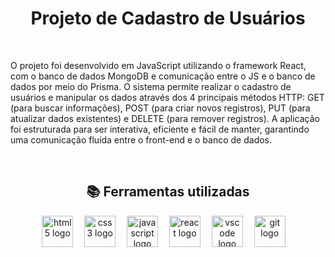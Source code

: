 <h1 align="center">Projeto de Cadastro de Usuários</h1>
<br>
<p align="left">O projeto foi desenvolvido em JavaScript utilizando o framework React, com o banco de dados MongoDB e comunicação entre o JS e o banco de dados por meio do Prisma. O sistema permite realizar o cadastro de usuários e manipular os dados através dos 4 principais métodos HTTP: GET (para buscar informações), POST (para criar novos registros), PUT (para atualizar dados existentes) e DELETE (para remover registros). A aplicação foi estruturada para ser interativa, eficiente e fácil de manter, garantindo uma comunicação fluída entre o front-end e o banco de dados.</p>
<br>
<h2 align="center">📚 Ferramentas utilizadas</h2>
<div align="center">
  <img src="https://cdn.jsdelivr.net/gh/devicons/devicon/icons/html5/html5-original.svg" height="50" alt="html5 logo"/>
  <img width="10"/>
  <img src="https://cdn.jsdelivr.net/gh/devicons/devicon/icons/css3/css3-original.svg" height="50" alt="css3 logo"/>
  <img width="10"/>
  <img src="https://cdn.jsdelivr.net/gh/devicons/devicon/icons/javascript/javascript-original.svg" height="50" alt="javascript logo"/>
  <img width="10"/>
  <img src="https://cdn.jsdelivr.net/gh/devicons/devicon/icons/react/react-original.svg" height="50" alt="react logo"/>
  <img width="10"/>
  <img src="https://cdn.jsdelivr.net/gh/devicons/devicon/icons/vscode/vscode-original.svg" height="50" alt="vscode logo"  />
  <img width="10"/>
  <img src="https://cdn.jsdelivr.net/gh/devicons/devicon/icons/git/git-original.svg" height="50" alt="git logo"  />
  <img width="10" />
</div>
<br>
